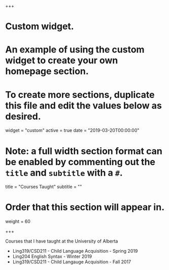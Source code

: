 +++
# Custom widget.
# An example of using the custom widget to create your own homepage section.
# To create more sections, duplicate this file and edit the values below as desired.
widget = "custom"
active = true
date = "2019-03-20T00:00:00"

# Note: a full width section format can be enabled by commenting out the `title` and `subtitle` with a `#`.
title = "Courses Taught"
subtitle = ""

# Order that this section will appear in.
weight = 60

+++

Courses that I have taught at the University of Alberta

- Ling319/CSD211 - Child Language Acquisition - Spring 2019
- Ling204 English Syntax - Winter 2019
- Ling319/CSD211 - Child Langauge Acquisition - Fall 2017